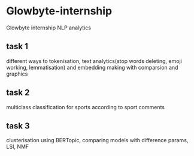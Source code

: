 # Glowbyte-internship
Glowbyte internship NLP analytics


## task 1
different ways to tokenisation, text analytics(stop words deleting, emoji working, lemmatisation) and embedding making with comparsion and graphics

## task 2
multiclass classification for sports according to sport comments

## task 3
clusterisation using BERTopic, comparing models with difference params, LSI, NMF
